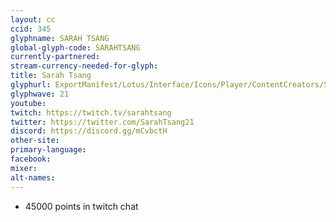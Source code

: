 ```yaml
---
layout: cc
ccid: 345
glyphname: SARAH TSANG
global-glyph-code: SARAHTSANG
currently-partnered:
stream-currency-needed-for-glyph:
title: Sarah Tsang
glyphurl: ExportManifest/Lotus/Interface/Icons/Player/ContentCreators/Sarahtsang.png
glyphwave: 21
youtube:
twitch: https://twitch.tv/sarahtsang
twitter: https://twitter.com/SarahTsang21
discord: https://discord.gg/mCvbctH
other-site:
primary-language:
facebook:
mixer:
alt-names:
---
```

* 45000 points in twitch chat
